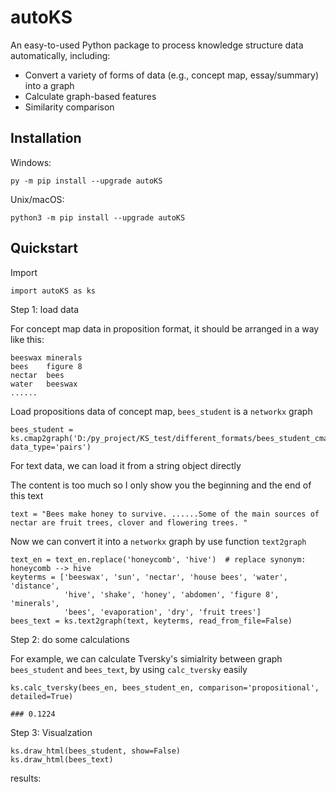 # autoKS

An easy-to-used Python package to process knowledge structure data automatically, including:
- Convert a variety of forms of data (e.g., concept map, essay/summary) into a graph
- Calculate graph-based features
- Similarity comparison

## Installation

Windows:

`py -m pip install --upgrade autoKS`

Unix/macOS:

`python3 -m pip install --upgrade autoKS`

## Quickstart

Import

```
import autoKS as ks
```

Step 1: load data

For concept map data in proposition format, it should be arranged in a way like this: 

```
beeswax	minerals
bees	figure 8
nectar	bees
water	beeswax
......
```

Load propositions data of concept map, `bees_student` is a `networkx` graph

```
bees_student = ks.cmap2graph('D:/py_project/KS_test/different_formats/bees_student_cmap_en.txt', data_type='pairs')
```

For text data, we can load it from a string object directly

The content is too much so I only show you the beginning and the end of this text

```
text = "Bees make honey to survive. ......Some of the main sources of nectar are fruit trees, clover and flowering trees. "
```

Now we can convert it into a `networkx` graph by use function `text2graph`

```
text_en = text_en.replace('honeycomb', 'hive')  # replace synonym: honeycomb --> hive
keyterms = ['beeswax', 'sun', 'nectar', 'house bees', 'water', 'distance',
            'hive', 'shake', 'honey', 'abdomen', 'figure 8', 'minerals',
            'bees', 'evaporation', 'dry', 'fruit trees']
bees_text = ks.text2graph(text, keyterms, read_from_file=False)
```

Step 2: do some calculations

For example, we can calculate Tversky's simialrity between graph `bees_student` and `bees_text`, by using `calc_tversky` easily

```
ks.calc_tversky(bees_en, bees_student_en, comparison='propositional', detailed=True)

### 0.1224
```

Step 3: Visualzation

```
ks.draw_html(bees_student, show=False)
ks.draw_html(bees_text)
```

results:


